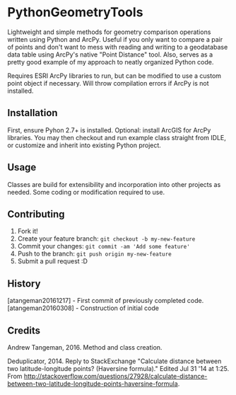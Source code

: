 
# PythonGeometryTools

Lightweight and simple methods for geometry comparison operations written using Python and ArcPy. Useful if you only want to compare a pair of points and don't want to mess with reading and writing to a geodatabase data table using ArcPy's native "Point Distance" tool. Also, serves as a pretty good example of my approach to neatly organized Python code.

Requires ESRI ArcPy libraries to run, but can be modified to use a custom point object if necessary. Will throw compilation errors if ArcPy is not installed.

## Installation

First, ensure Pyhon 2.7+ is installed. Optional: install ArcGIS for ArcPy libraries. You may then checkout and run example class straight from IDLE, or customize and inherit into existing Python project.

## Usage

Classes are build for extensibility and incorporation into other projects as needed. Some coding or modification required to use.

## Contributing
1. Fork it!
2. Create your feature branch: `git checkout -b my-new-feature`
3. Commit your changes: `git commit -am 'Add some feature'`
4. Push to the branch: `git push origin my-new-feature`
5. Submit a pull request :D

## History

[atangeman20161217] - First commit of previously completed code.
[atangeman20160308] - Construction of initial code

## Credits

Andrew Tangeman, 2016. Method and class creation.
	
Deduplicator, 2014. Reply to StackExchange "Calculate distance between two latitude-longitude points? (Haversine formula)." Edited Jul 31 '14 at 1:25. From http://stackoverflow.com/questions/27928/calculate-distance-between-two-latitude-longitude-points-haversine-formula.  
